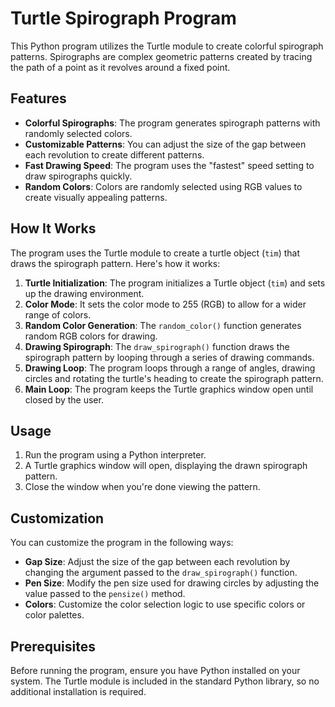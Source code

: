 # Turtle Spirograph Program

This Python program utilizes the Turtle module to create colorful spirograph patterns. Spirographs are complex geometric patterns created by tracing the path of a point as it revolves around a fixed point.

## Features

- **Colorful Spirographs**: The program generates spirograph patterns with randomly selected colors.
- **Customizable Patterns**: You can adjust the size of the gap between each revolution to create different patterns.
- **Fast Drawing Speed**: The program uses the "fastest" speed setting to draw spirographs quickly.
- **Random Colors**: Colors are randomly selected using RGB values to create visually appealing patterns.

## How It Works

The program uses the Turtle module to create a turtle object (`tim`) that draws the spirograph pattern. Here's how it works:

1. **Turtle Initialization**: The program initializes a Turtle object (`tim`) and sets up the drawing environment.
2. **Color Mode**: It sets the color mode to 255 (RGB) to allow for a wider range of colors.
3. **Random Color Generation**: The `random_color()` function generates random RGB colors for drawing.
4. **Drawing Spirograph**: The `draw_spirograph()` function draws the spirograph pattern by looping through a series of drawing commands.
5. **Drawing Loop**: The program loops through a range of angles, drawing circles and rotating the turtle's heading to create the spirograph pattern.
6. **Main Loop**: The program keeps the Turtle graphics window open until closed by the user.

## Usage

1. Run the program using a Python interpreter.
2. A Turtle graphics window will open, displaying the drawn spirograph pattern.
3. Close the window when you're done viewing the pattern.

## Customization

You can customize the program in the following ways:

- **Gap Size**: Adjust the size of the gap between each revolution by changing the argument passed to the `draw_spirograph()` function.
- **Pen Size**: Modify the pen size used for drawing circles by adjusting the value passed to the `pensize()` method.
- **Colors**: Customize the color selection logic to use specific colors or color palettes.

## Prerequisites

Before running the program, ensure you have Python installed on your system. The Turtle module is included in the standard Python library, so no additional installation is required.

